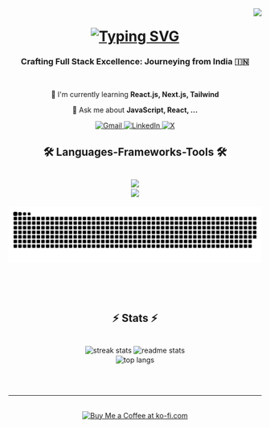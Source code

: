 <img align="right" src="https://visitor-badge.laobi.icu/badge?page_id=Surjoyday.Surjoyday"/>



<h1 align="center">
  <a href="https://git.io/typing-svg">
    <img src="https://readme-typing-svg.demolab.com?font=Righteous&size=35&duration=4000&pause=1000&color=2B90C4&center=true&vCenter=true&random=false&width=500&height=70&lines=Hi++There!+%F0%9F%91%8B;I'm+Surjoyday+Talukdar!" alt="Typing SVG" alt="readme-typing-svg"/>
  </a>
</h1>


<h3 align="center">Crafting Full Stack Excellence: Journeying from India 🇮🇳</h3>


<br/>

<div align="center">

  🌱 I'm currently learning **React.js, Next.js, Tailwind**

  💭 Ask me about **JavaScript, React, ...**
  
</div>

<div align="center">

  

  <a href="mailto:surjoydaytalukdar.spn@gmail.com" target="_blank">
    <img src="https://img.shields.io/badge/Gmail-D14836?style=for-the-badge&logo=gmail&logoColor=white" alt="Gmail"/>
  </a>

  <a href="https://www.linkedin.com/in/surjoyday" target="_blank">
    <img src="https://img.shields.io/badge/LinkedIn-0077B5?style=for-the-badge&logo=linkedin&logoColor=white" alt="LinkedIn"/>
  </a>

  <a href="https://www.linkedin.com/in/surjoyday" target="_blank">
    <img src="https://img.shields.io/badge/X-000000?style=for-the-badge&logo=x&logoColor=white" alt="X" />
  </a>
  
</div>



<h2 align="center"> 🛠️ Languages-Frameworks-Tools 🛠️ </h3>
<br/>
<div align="center">
  <a href="https://skillicons.dev">
        <img src="https://skillicons.dev/icons?i=react,js,html,css,java" /><br/>
        <img src="https://skillicons.dev/icons?i=vscode,idea,git,figma,bootstrap,notion" />

  </a>     
</div>

<div align="center">
  <br>
  <img alt="snake eating my contributions" src="https://raw.githubusercontent.com/Surjoyday/Surjoyday/output/github-contribution-grid-snake.svg" />
  
  <br/><br/><br/>
</div>


<h2 align="center">⚡ Stats ⚡</h2>
<br>
<div align=center>
  <img width=390 src="https://github-readme-streak-stats-Surjoyday.vercel.app/?user=Surjoyday&count_private=true&theme=react&border_radius=10" alt="streak stats"/>
  <img width=390 src="https://github-readme-stats-Surjoyday.vercel.app/api?username=Surjoyday&count_private=true&show_icons=true&theme=react&rank_icon=github&border_radius=10" alt="readme stats" />
  <br/>
  <img width=325 align="center" src="https://github-readme-stats-Surjoyday.vercel.app/api/top-langs/?username=Surjoyday&hide=HTML&langs_count=8&layout=compact&theme=react&border_radius=10&size_weight=0.5&count_weight=0.5&exclude_repo=github-readme-stats" alt="top langs" />
</div>

<br/><br/>

<hr/>

<br/>

<div align="center">
<a href='https://ko-fi.com/V7V4RAK9C' target='_blank'><img height='64' style='border:0px;height:64px;' src='https://storage.ko-fi.com/cdn/kofi1.png?v=3' border='0' alt='Buy Me a Coffee at ko-fi.com' /></a>
</div>

<br/>




